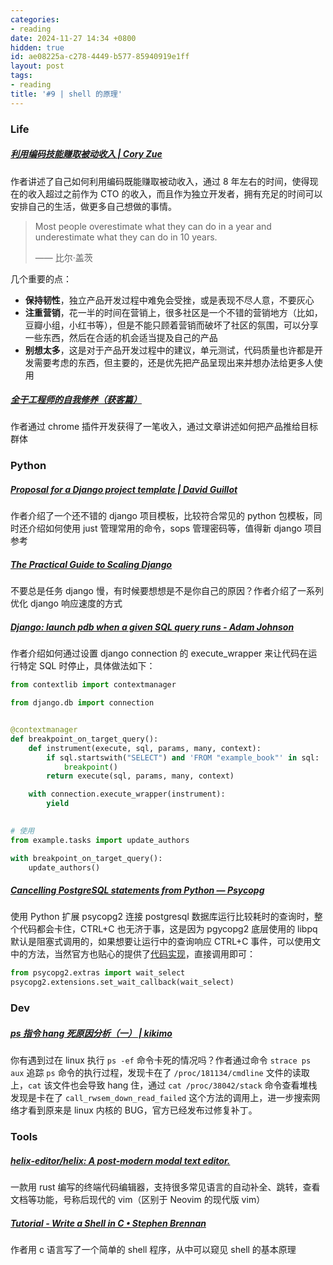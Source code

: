 ```yaml
---
categories:
- reading
date: 2024-11-27 14:34 +0800
hidden: true
id: ae08225a-c278-4449-b577-85940919e1ff
layout: post
tags:
- reading
title: '#9 | shell 的原理'
---
```


### Life

##### [利用编码技能赚取被动收入 \| Cory Zue](https://www.coryzue.com/writing/solopreneur/ "利用编码技能赚取被动收入 \| Cory Zue")

作者讲述了自己如何利用编码既能赚取被动收入，通过 8 年左右的时间，使得现在的收入超过之前作为 CTO 的收入，而且作为独立开发者，拥有充足的时间可以安排自己的生活，做更多自己想做的事情。

> Most people overestimate what they can do in a year and underestimate what they can do in 10 years.
>
> —— 比尔·盖茨



几个重要的点：

- **保持韧性**，独立产品开发过程中难免会受挫，或是表现不尽人意，不要灰心
- **注重营销**，花一半的时间在营销上，很多社区是一个不错的营销地方（比如，豆瓣小组，小红书等），但是不能只顾着营销而破坏了社区的氛围，可以分享一些东西，然后在合适的机会适当提及自己的产品
- **别想太多**，这是对于产品开发过程中的建议，单元测试，代码质量也许都是开发需要考虑的东西，但主要的，还是优先把产品呈现出来并想办法给更多人使用



##### [全干工程师的自我修养（获客篇）](https://blog.t9t.io/on-growth-hacking-cn-2019-03-26/ "全干工程师的自我修养（获客篇）")

作者通过 chrome 插件开发获得了一笔收入，通过文章讲述如何把产品推给目标群体



### Python

##### [Proposal for a Django project template \| David Guillot](https://david.guillot.me/en/posts/tech/proposal-for-a-django-project-template/ "Proposal for a Django project template \| David Guillot")

作者介绍了一个还不错的 django 项目模板，比较符合常见的 python 包模板，同时还介绍如何使用 just 管理常用的命令，sops 管理密码等，值得新 django 项目参考



##### [The Practical Guide to Scaling Django](https://slimsaas.com/blog/django-scaling-performance/ "The Practical Guide to Scaling Django")

不要总是任务 django 慢，有时候要想想是不是你自己的原因？作者介绍了一系列优化 django 响应速度的方式



##### [Django: launch pdb when a given SQL query runs - Adam Johnson](https://adamj.eu/tech/2024/12/05/django-sql-breakpoint/?utm_campaign=Django%2BNewsletter&utm_medium=email&utm_source=Django_Newsletter_263 "Django: launch pdb when a given SQL query runs - Adam Johnson")

作者介绍如何通过设置 django connection 的 execute_wrapper 来让代码在运行特定 SQL 时停止，具体做法如下：

```python
from contextlib import contextmanager

from django.db import connection


@contextmanager
def breakpoint_on_target_query():
    def instrument(execute, sql, params, many, context):
        if sql.startswith("SELECT") and 'FROM "example_book"' in sql:
            breakpoint()
        return execute(sql, params, many, context)

    with connection.execute_wrapper(instrument):
        yield
        

# 使用
from example.tasks import update_authors

with breakpoint_on_target_query():
    update_authors()
```



##### [Cancelling PostgreSQL statements from Python — Psycopg](https://www.psycopg.org/articles/2014/07/20/cancelling-postgresql-statements-python/ "Cancelling PostgreSQL statements from Python — Psycopg")

使用 Python 扩展 psycopg2 连接 postgresql 数据库运行比较耗时的查询时，整个代码都会卡住，CTRL+C 也无济于事，这是因为 pgycopg2 底层使用的 libpq 默认是阻塞式调用的，如果想要让运行中的查询响应 CTRL+C 事件，可以使用文中的方法，当然官方也贴心的提供了[代码实现](https://www.psycopg.org/docs/advanced.html#support-for-coroutine-libraries "More advanced topics — Psycopg 2.9.10 documentation")，直接调用即可：

```python
from psycopg2.extras import wait_select
psycopg2.extensions.set_wait_callback(wait_select)
```



### Dev

##### [ps 指令 hang 死原因分析（一） \| kikimo](https://coderatwork.cn/posts/analysis-of-ps-hang-01/ "ps 指令 hang 死原因分析（一） \| kikimo")

你有遇到过在 linux 执行 `ps -ef` 命令卡死的情况吗？作者通过命令 `strace ps aux` 追踪 `ps` 命令的执行过程，发现卡在了 `/proc/181134/cmdline` 文件的读取上，`cat` 该文件也会导致 hang 住，通过 `cat /proc/38042/stack` 命令查看堆栈发现是卡在了 `call_rwsem_down_read_failed` 这个方法的调用上，进一步搜索网络才看到原来是 linux 内核的 BUG，官方已经发布过修复补丁。



### Tools

##### [helix-editor/helix: A post-modern modal text editor.](https://github.com/helix-editor/helix "helix-editor/helix: A post-modern modal text editor.")

一款用 rust 编写的终端代码编辑器，支持很多常见语言的自动补全、跳转，查看文档等功能，号称后现代的 vim（区别于 Neovim 的现代版 vim）



##### [Tutorial - Write a Shell in C • Stephen Brennan](https://brennan.io/2015/01/16/write-a-shell-in-c/ "Tutorial - Write a Shell in C • Stephen Brennan")

作者用 c 语言写了一个简单的 shell 程序，从中可以窥见 shell 的基本原理